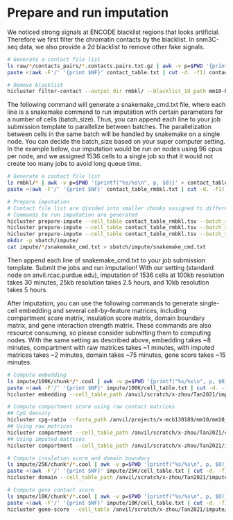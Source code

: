 # Prepare and run imputation

We noticed strong signals at ENCODE blacklist regions that looks artificial. Therefore we first filter the chromatin contacts by the blacklist. In snm3C-seq data, we also provide a 2d blacklist to remove other fake signals.
```bash
# Generate a contact file list
ls raw/*/contacts_pairs/*.contacts.pairs.txt.gz | awk -v p=$PWD '{printf("%s/%s\n", p, $0)}' > contact_table.txt
paste <(awk -F'/' '{print $NF}' contact_table.txt | cut -d. -f1) contact_table.txt | sort -k1,1 > contact_table.tsv

# Remove blacklist
hicluster filter-contact --output_dir rmbkl/ --blacklist_1d_path mm10-blacklist.v2.bed.gz --chr1 1 --pos1 2 --chr2 3 --pos2 4 --contact_table contact_table.tsv --chrom_size_path chrom_sizes.txt
```

The following command will generate a snakemake_cmd.txt file, where each line is a snakemake command to run imputation with certain parameters for a number of cells (batch_size). Thus, you can append each line to your job submission template to parallelize between batches. The parallelization between cells in the same batch will be handled by snakemake on a single node. You can decide the batch_size based on your super computer setting. In the example below, our imputation would be run on nodes using 96 cpus per node, and we assigned 1536 cells to a single job so that it would not create too many jobs to avoid long queue time.
```bash
# Generate a contact file list
ls rmbkl/* | awk -v p=$PWD '{printf("%s/%s\n", p, $0)}' > contact_table_rmbkl.txt
paste <(awk -F'/' '{print $NF}' contact_table_rmbkl.txt | cut -d. -f1) contact_table_rmbkl.txt | sort -k1,1 > contact_table_rmbkl.tsv

# Prepare imputation 
# Contact file list are divided into smaller chunks assigned to different jobs
# Commands to run imputation are generated
hicluster prepare-impute --cell_table contact_table_rmbkl.tsv --batch_size 1536 --pad 1 --cpu_per_job 96 --chr1 1 --pos1 2 --chr2 3 --pos2 4 --output_dir impute/100K/ --chrom_size_path /anvil/scratch/x-zhou/Tan2021/chrom_sizes.txt --output_dist 500000000 --window_size 500000000 --step_size 500000000 --resolution 100000
hicluster prepare-impute --cell_table contact_table_rmbkl.tsv --batch_size 1536 --pad 2 --cpu_per_job 96 --chr1 1 --pos1 2 --chr2 3 --pos2 4 --output_dir impute/25K/ --chrom_size_path /anvil/scratch/x-zhou/Tan2021/chrom_sizes.txt --output_dist 5050000 --window_size 500000000 --step_size 500000000 --resolution 25000
hicluster prepare-impute --cell_table contact_table_rmbkl.tsv --batch_size 1536 --pad 2 --cpu_per_job 96 --chr1 1 --pos1 2 --chr2 3 --pos2 4 --output_dir impute/10K/ --chrom_size_path /anvil/scratch/x-zhou/Tan2021/chrom_sizes.txt --output_dist 5050000 --window_size 30000000 --step_size 10000000 --resolution 10000
mkdir -p sbatch/impute/
cat impute/*/snakemake_cmd.txt > sbatch/impute/snakemake_cmd.txt
```
Then append each line of snakemake_cmd.txt to your job submission template. Submit the jobs and run imputation! With our setting (standard node on anvil.rcac.purdue.edu), imputation of 1536 cells at 100kb resolution takes 30 minutes, 25kb resolution takes 2.5 hours, and 10kb resolution takes 5 hours.  

After Imputation, you can use the following commands to generate single-cell embedding and several cell-by-feature matrices, including compartment score matrix, insulation score matrix, domain boundary matrix, and gene interaction strength matrix. These commands are also resource consuming, so please consider submitting them to computing nodes. With the same setting as described above, embedding takes ~8 minutes, compartment with raw matrices takes ~1 minutes, with imputed matrices takes ~2 minutes, domain takes ~75 minutes, gene score takes ~15 minutes.
```bash
# Compute embedding
ls impute/100K/chunk*/*.cool | awk -v p=$PWD '{printf("%s/%s\n", p, $0)}' > impute/100K/cell_table.txt
paste <(awk -F'/' '{print $NF}' impute/100K/cell_table.txt | cut -d. -f1) impute/100K/cell_table.txt | sort -k1,1 > impute/100K/cell_table.tsv
hicluster embedding --cell_table_path /anvil/scratch/x-zhou/Tan2021/impute/100K/cell_table.tsv --output_dir /anvil/scratch/x-zhou/Tan2021/dataset/embedding --dim 50 --dist 1000000 --resolution 100000 --scale_factor 100000 --norm_sig --save_raw --cpu 20

# Compute compartment score using raw contact matrices
## CpG density
hicluster cpg-ratio --fasta_path /anvil/projects/x-mcb130189/mm10/mm10_with_chrl.fa --hdf_output_path cpg_ratio_100k.hdf --chrom_size_path /anvil/scratch/x-zhou/Tan2021/chrom_sizes.txt --resolution 100000
## Using raw matrices
hicluster compartment --cell_table_path /anvil/scratch/x-zhou/Tan2021/contact_table_rmbkl.tsv --output_prefix /anvil/scratch/x-zhou/Tan2021/dataset/Tan2021.raw --cpg_profile_path /anvil/scratch/x-zhou/Tan2021/cpg_ratio_100k.hdf --cpu 96 --resolution 100000 --chr1 1 --pos1 2 --chr2 3 --pos2 4 --chrom_size_path /anvil/scratch/x-zhou/Tan2021/chrom_sizes.txt --mode tsv
## Using imputed matrices
hicluster compartment --cell_table_path /anvil/scratch/x-zhou/Tan2021/impute/100K/cell_table.tsv --output_prefix /anvil/scratch/x-zhou/Tan2021/dataset/Tan2021.impute --cpg_profile_path /anvil/scratch/x-zhou/Tan2021/cpg_ratio_100k.hdf --cpu 96

# Compute insulation score and domain boundary
ls impute/25K/chunk*/*.cool | awk -v p=$PWD '{printf("%s/%s\n", p, $0)}' > impute/25K/cell_table.txt
paste <(awk -F'/' '{print $NF}' impute/25K/cell_table.txt | cut -d. -f1) impute/25K/cell_table.txt | sort -k1,1 > impute/25K/cell_table.tsv
hicluster domain --cell_table_path /anvil/scratch/x-zhou/Tan2021/impute/25K/cell_table.tsv --output_prefix /anvil/scratch/x-zhou/Tan2021/dataset/Tan2021 --resolution 25000 --window_size 10 --cpu 96

# Compute gene contact score
ls impute/10K/chunk*/*.cool | awk -v p=$PWD '{printf("%s/%s\n", p, $0)}' > impute/10K/cell_table.txt
paste <(awk -F'/' '{print $NF}' impute/10K/cell_table.txt | cut -d. -f1) impute/10K/cell_table.txt | sort -k1,1 > impute/10K/cell_table.tsv
hicluster gene-score --cell_table /anvil/scratch/x-zhou/Tan2021/impute/10K/cell_table.tsv --gene_meta /anvil/projects/x-mcb130189/gene/vm22/gencode.vM22.annotation.gene.sorted.bed.gz --res 10000 --output_hdf /anvil/scratch/x-zhou/Tan2021/dataset/Tan2021.geneimputescore.hdf --chrom_size /anvil/scratch/x-zhou/Tan2021/chrom_sizes.txt --cpu 96 --mode impute
```
